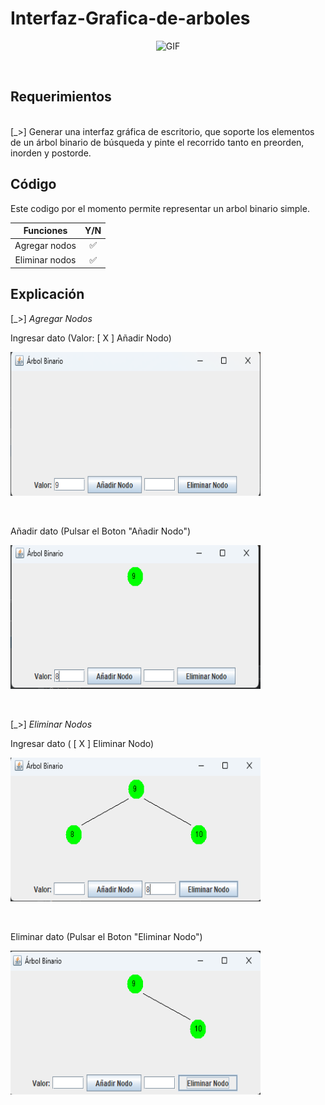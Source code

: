 # Interfaz-Grafica-de-arboles
<div align="center">
<p><img src="https://64.media.tumblr.com/e0137890409b2ef9feda3a8c4e7cfb37/531b611a0db66eb0-35/s1280x1920/36ab6b75b1f5e3209b04f6151460db2917de3db6.gifv" alt="GIF" width="400" height="230"></p><p>
<div align="left"><br>
</details>
  
## Requerimientos
<br>
[_>] Generar una interfaz gráfica de escritorio, que soporte los elementos de un árbol binario de búsqueda y pinte el recorrido tanto en preorden, inorden y postorde.

</details>

## Código
Este codigo por el momento permite representar un arbol binario simple.<br>

| Funciones | Y/N |
| :--------------------: | :---: |
| Agregar nodos | ✅ |
| Eliminar nodos | ✅ |

</details>


## Explicación
[_>] _Agregar Nodos_

<summary> Ingresar dato (Valor: [ X ] Añadir Nodo)
<p><img src="https://raw.githubusercontent.com/Diego162306/Interfaz-Grafica-de-arboles/main/Cap.ESTdts/Captura%20de%20pantalla%202024-07-04%20004244.png" alt="GIF" width="400" height="230"></p><p><br>
<summary> Añadir dato (Pulsar el Boton "Añadir Nodo")
<p><img src="https://raw.githubusercontent.com/Diego162306/Interfaz-Grafica-de-arboles/main/Cap.ESTdts/Captura%20de%20pantalla%202024-07-04%20004511.png" alt="GIF" width="400" height="230"></p><p><br>

[_>] _Eliminar Nodos_
<summary> Ingresar dato ( [ X ] Eliminar Nodo)
<p><img src="https://raw.githubusercontent.com/Diego162306/Interfaz-Grafica-de-arboles/main/Cap.ESTdts/Captura%20de%20pantalla%202024-07-04%20004707.png" alt="GIF" width="400" height="230"></p><p><br>
<summary> Eliminar dato (Pulsar el Boton "Eliminar Nodo")
<p><img src="https://raw.githubusercontent.com/Diego162306/Interfaz-Grafica-de-arboles/main/Cap.ESTdts/Captura%20de%20pantalla%202024-07-04%20004739.png" alt="GIF" width="400" height="230"></p><p><br>
